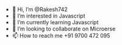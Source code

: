 - 👋 Hi, I’m @Rakesh742
- 👀 I’m interested in Javascript
- 🌱 I’m currently learning Javascript
- 💞️ I’m looking to collaborate on Microerse
- 📫 How to reach me +91 9700 472 095

<!---
Rakesh742/Rakesh742 is a ✨ special ✨ repository because its `README.md` (this file) appears on your GitHub profile.
You can click the Preview link to take a look at your changes.
--->
